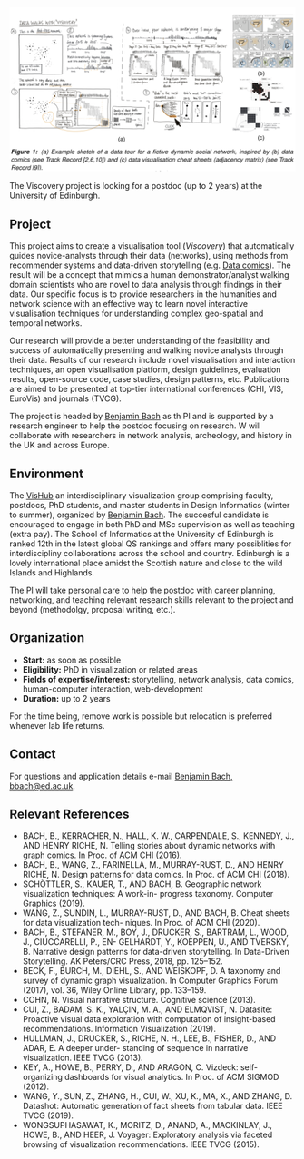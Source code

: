 ![](figures/viscovery.png)

The Viscovery project is looking for a postdoc (up to 2 years) at the University of Edinburgh. 

## Project

This project aims to create a visualisation tool (*Viscovery*) that automatically guides novice-analysts through their data (networks), using methods from recommender systems and data-driven storytelling (e.g. [Data comics](datacomics.net)). The result will be a concept that mimics a human demonstrator/analyst walking domain scientists who are novel to data analysis through findings in their data. Our specific focus is to provide researchers in the humanities and network science with an effective way to learn novel interactive visualisation techniques for understanding complex geo-spatial and temporal networks. 

Our research will provide a better understanding of the feasibility and success of automatically presenting and walking novice analysts through their data. Results of our research include novel visualisation and interaction techniques, an open visualisation platform, design guidelines, evaluation results, open-source
code, case studies, design patterns, etc. Publications are aimed to be presented at top-tier international
conferences (CHI, VIS, EuroVis) and journals (TVCG).

The project is headed by [Benjamin Bach](http://benjbach.me) as th PI and is supported by a research engineer to help the postdoc focusing on research. W will collaborate with researchers in network analysis, archeology, and history in the UK and across Europe.

## Environment

The [VisHub](visualinteractivedata.github.io) an interdisciplinary visualization group comprising faculty, postdocs, PhD students, and master students in Design Informatics (winter to summer), organized by [Benjamin Bach](http://benjbach.me). The succesful candidate is encouraged to engage in both PhD and MSc supervision as well as teaching (extra pay). The School of Informatics at the University of Edinburgh is ranked 12th in the latest global QS rankings and offers many possiblities for interdiscipliny collaborations across the school and country. Edinburgh is a lovely international place amidst the Scottish nature and close to the wild Islands and Highlands. 

The PI will take personal care to help the postdoc with career planning, networking, and teaching relevant research skills relevant to the project and beyond (methodolgy, proposal writing, etc.).

## Organization

* **Start:** as soon as possible
* **Eligibility:** PhD in visualization or related areas
* **Fields of expertise/interest:** storytelling, network analysis, data comics, human-computer interaction, web-development
* **Duration:** up to 2 years

For the time being, remove work is possible but relocation is preferred whenever lab life returns.

## Contact

For questions and application details e-mail [Benjamin Bach, bbach@ed.ac.uk](mailto:bbach@ed.ac.uk).

## Relevant References

* BACH, B., KERRACHER, N., HALL, K. W., CARPENDALE, S., KENNEDY, J., AND HENRY RICHE, N. Telling stories about dynamic networks with graph comics. In Proc. of ACM CHI (2016).
* BACH, B., WANG, Z., FARINELLA, M., MURRAY-RUST, D., AND HENRY RICHE, N. Design patterns for data comics. In Proc. of ACM CHI (2018).
* SCHÖTTLER, S., KAUER, T., AND BACH, B. Geographic network visualization techniques: A work-in- progress taxonomy. Computer Graphics (2019).
* WANG, Z., SUNDIN, L., MURRAY-RUST, D., AND BACH, B. Cheat sheets for data visualization tech- niques. In Proc. of ACM CHI (2020).
* BACH, B., STEFANER, M., BOY, J., DRUCKER, S., BARTRAM, L., WOOD, J., CIUCCARELLI, P., EN- GELHARDT, Y., KOEPPEN, U., AND TVERSKY, B. Narrative design patterns for data-driven storytelling. In Data-Driven Storytelling. AK Peters/CRC Press, 2018, pp. 125–152.
* BECK, F., BURCH, M., DIEHL, S., AND WEISKOPF, D. A taxonomy and survey of dynamic graph visualization. In Computer Graphics Forum (2017), vol. 36, Wiley Online Library, pp. 133–159.
* COHN, N. Visual narrative structure. Cognitive science (2013).
* CUI, Z., BADAM, S. K., YALÇIN, M. A., AND ELMQVIST, N. Datasite: Proactive visual data exploration
with computation of insight-based recommendations. Information Visualization (2019).
* HULLMAN, J., DRUCKER, S., RICHE, N. H., LEE, B., FISHER, D., AND ADAR, E. A deeper under-
standing of sequence in narrative visualization. IEEE TVCG (2013).
* KEY, A., HOWE, B., PERRY, D., AND ARAGON, C. Vizdeck: self-organizing dashboards for visual
analytics. In Proc. of ACM SIGMOD (2012).
* WANG, Y., SUN, Z., ZHANG, H., CUI, W., XU, K., MA, X., AND ZHANG, D. Datashot: Automatic
generation of fact sheets from tabular data. IEEE TVCG (2019).
* WONGSUPHASAWAT, K., MORITZ, D., ANAND, A., MACKINLAY, J., HOWE, B., AND HEER, J. Voyager:
Exploratory analysis via faceted browsing of visualization recommendations. IEEE TVCG (2015).

